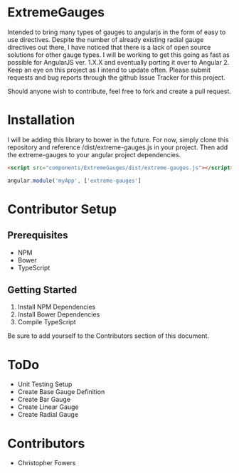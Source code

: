 # ExtremeGauges
Intended to bring many types of gauges to angularjs in the form of easy to use directives. Despite the number of already existing radial gauge directives out there, I have noticed that there is a lack of open source solutions for other gauge types. I will be working to get this going as fast as possible for AngularJS ver. 1.X.X and eventually porting it over to Angular 2. Keep an eye on this project as I intend to update often. Please submit requests and bug reports through the github Issue Tracker for this project.

Should anyone wish to contribute, feel free to fork and create a pull request. 

# Installation #
I will be adding this library to bower in the future. For now, simply clone this repository and reference
/dist/extreme-gauges.js in your project. Then add the extreme-gauges to your angular project dependencies.

```html
<script src="components/ExtremeGauges/dist/extreme-gauges.js"></script>
```

```javascript
angular.module('myApp', ['extreme-gauges']
```

# Contributor Setup #
## Prerequisites ##

* NPM
* Bower
* TypeScript

## Getting Started ##

1. Install NPM Dependencies
2. Install Bower Dependencies
3. Compile TypeScript

Be sure to add yourself to the Contributors section of this document.

# ToDo #
* Unit Testing Setup
* Create Base Gauge Definition
* Create Bar Gauge
* Create Linear Gauge
* Create Radial Gauge

# Contributors #
* Christopher Fowers
